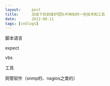 ```yaml
---
layout:     post
title:      总结下目前维护团队中用到的一些技术和工具
date:       2012-08-11
tags: [cnblogs]
---
```

脚本语言

expect

vbs

工具

网管软件（snmp的、nagios之类的）
